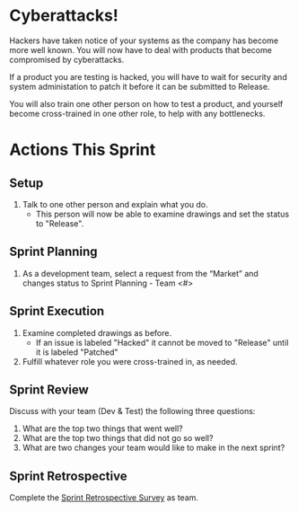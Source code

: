 # Cyberattacks!
Hackers have taken notice of your systems as the company has become more well known. You will now have to deal with products that become compromised by cyberattacks.

If a product you are testing is hacked, you will have to wait for security and system administation to patch it before it can be submitted to Release.

You will also train one other person on how to test a product, and yourself become cross-trained in one other role, to help with any bottlenecks.

# Actions This Sprint
## Setup
1. Talk to one other person and explain what you do.
   - This person will now be able to examine drawings and set the status to "Release".

## Sprint Planning
1. As a development team, select a request from the “Market” and changes status to Sprint Planning - Team <#>

## Sprint Execution
1. Examine completed drawings as before.
    - If an issue is labeled "Hacked" it cannot be moved to "Release" until it is labeled "Patched"
1. Fulfill whatever role you were cross-trained in, as needed.

## Sprint Review
Discuss with your team (Dev & Test) the following three questions:
1. What are the top two things that went well?
1. What are the top two things that did not go so well?
1. What are two changes your team would like to make in the next sprint?

## Sprint Retrospective
Complete the [Sprint Retrospective Survey](https://uleth.qualtrics.com/jfe/form/SV_8rkRs9SYq0ddBt4) as team.
